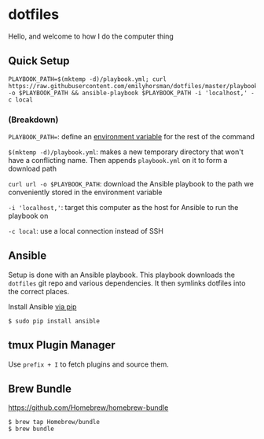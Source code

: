 # dotfiles

Hello, and welcome to how I do the computer thing

## Quick Setup

```
PLAYBOOK_PATH=$(mktemp -d)/playbook.yml; curl https://raw.githubusercontent.com/emilyhorsman/dotfiles/master/playbook.yml -o $PLAYBOOK_PATH && ansible-playbook $PLAYBOOK_PATH -i 'localhost,' -c local
```

### (Breakdown)

`PLAYBOOK_PATH=`: define an [environment variable](https://en.wikipedia.org/wiki/Environment_variable) for the rest of the command

`$(mktemp -d)/playbook.yml`: makes a new temporary directory that won't have a conflicting name. Then appends `playbook.yml` on it to form a download path

`curl url -o $PLAYBOOK_PATH`: download the Ansible playbook to the path we conveniently stored in the environment variable

`-i 'localhost,'`: target this computer as the host for Ansible to run the playbook on

`-c local`: use a local connection instead of SSH

## Ansible

Setup is done with an Ansible playbook. This playbook downloads the `dotfiles`
git repo and various dependencies. It then symlinks dotfiles into the correct
places.

Install Ansible [via pip](http://docs.ansible.com/ansible/intro_installation.html#latest-releases-via-pip)

```
$ sudo pip install ansible
```

## tmux Plugin Manager

Use `prefix + I` to fetch plugins and source them.

## Brew Bundle

https://github.com/Homebrew/homebrew-bundle

```
$ brew tap Homebrew/bundle
$ brew bundle
```
